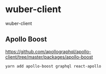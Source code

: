 # wuber-client

wuber-client

## Apollo Boost

<https://github.com/apollographql/apollo-client/tree/master/packages/apollo-boost>

`yarn add apollo-boost graphql react-apollo`
